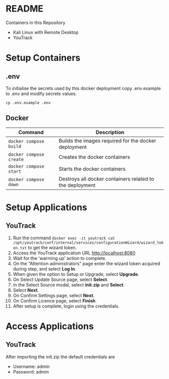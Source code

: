 # README

Containers in this Repository

* Kali Linux with Remote Desktop
* YouTrack

# Setup Containers

## .env

To initialise the secrets used by this docker deployment copy .env.example to .env and modify secrets values.

```
cp .env.example .env
```

## Docker

| Command | Description |
| ------- | ----------- |
| `docker compose build` | Builds the images required for the docker deployment |
| `docker compose create` | Creates the docker containers |
| `docker compose start` | Starts the docker containers |
| `docker compose down` | Destroys all docker containers related to the deployment |

# Setup Applications

## YouTrack

1. Run the command `docker exec -it youtrack cat /opt/youtrack/conf/internal/services/configurationWizard/wizard_token.txt` to get the wizard token.
2. Access the YouTrack application URL [http://localhost:8080](http://localhost:8080)
3. Wait for the 'warming up' action to complete.
4. On the "Attention administrators" page enter the wizard token acquired during step, and select **Log In**.
5. When given the option to Setup or Upgrade, select **Upgrade**.
6. On Select Update Source page, select **Select**.
7. In the Select Source modal, select **init.zip** and **Select**.
8. Select **Next**.
9. On Confirm Settings page, select **Next**.
10. On Confirm Licence page, select **Finish**.
11. After setup is complete, login using the credentials.

# Access Applications

## YouTrack

After importing the init.zip the default credentials are

* Username: admin
* Password: admin